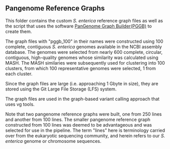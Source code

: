 ## Pangenome Reference Graphs

This folder contains the custom *S. enterica* reference graph files as well as the script that uses the software [PanGenome Graph Builder(PGGB)](https://github.com/pangenome/pggb) to create them.

The graph files with "pggb_100" in their names were constructed using 100 complete, contiguous *S. enterica* genomes available in the NCBI assembly database. The genomes were selected from nearly 600 complete, circular, contiguous, high-quality genomes whose similarity was calculated using MASH. The MASH similaries were subsequently used for clustering into 100 clusters, from which 100 representative genomes were selected, 1 from each cluster.

Since the graph files are large (i.e. approaching 1 Gbyte in size), they are stored using the Git Large File Storage (LFS) system.

The graph files are used in the graph-based variant calling approach that uses vg tools.

Note that two pangenome reference graphs were built, one from 250 lines and another from 100 lines. The smaller pangenome reference graph constructed from 100 lines was deemed to be advantageous and was selected for use in the pipeline. The term "lines" here is terminology carried over from the eukaryotic sequencing community, and herein refers to our *S. enterica* genome or chromosome sequences.
